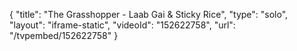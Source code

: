 {
    "title": "The Grasshopper - Laab Gai & Sticky Rice",
    "type": "solo",
    "layout": "iframe-static",
    "videoId": "152622758",
    "url": "\/tvpembed\/152622758"
}